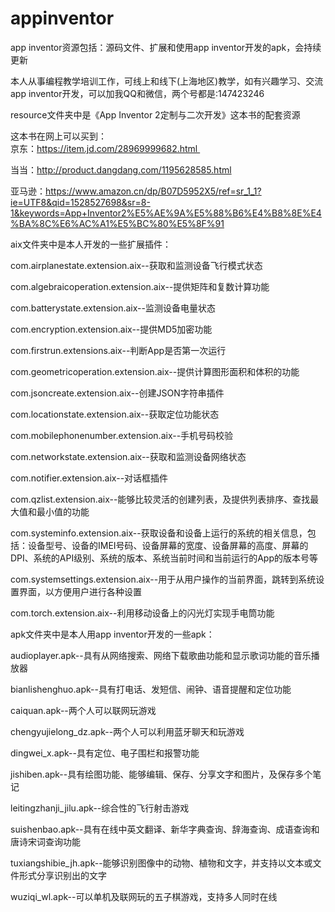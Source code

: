 # appinventor
app inventor资源包括：源码文件、扩展和使用app inventor开发的apk，会持续更新                                                                            

本人从事编程教学培训工作，可线上和线下(上海地区)教学，如有兴趣学习、交流app inventor开发，可以加我QQ和微信，两个号都是:147423246   

resource文件夹中是《App Inventor 2定制与二次开发》这本书的配套资源                                                                             

这本书在网上可以买到：                                                                                                                        
京东：https://item.jd.com/28969999682.html                                                                                                    

当当：http://product.dangdang.com/1195628585.html                                                                                             

亚马逊：https://www.amazon.cn/dp/B07D5952X5/ref=sr_1_1?ie=UTF8&qid=1528527698&sr=8-1&keywords=App+Inventor2%E5%AE%9A%E5%88%B6%E4%B8%8E%E4%BA%8C%E6%AC%A1%E5%BC%80%E5%8F%91

aix文件夹中是本人开发的一些扩展插件：


com.airplanestate.extension.aix--获取和监测设备飞行模式状态


com.algebraicoperation.extension.aix--提供矩阵和复数计算功能


com.batterystate.extension.aix--监测设备电量状态


com.encryption.extension.aix--提供MD5加密功能


com.firstrun.extensions.aix--判断App是否第一次运行


com.geometricoperation.extension.aix--提供计算图形面积和体积的功能


com.jsoncreate.extension.aix--创建JSON字符串插件


com.locationstate.extension.aix--获取定位功能状态


com.mobilephonenumber.extension.aix--手机号码校验


com.networkstate.extension.aix--获取和监测设备网络状态


com.notifier.extension.aix--对话框插件


com.qzlist.extension.aix--能够比较灵活的创建列表，及提供列表排序、查找最大值和最小值的功能


com.systeminfo.extension.aix--获取设备和设备上运行的系统的相关信息，包括：设备型号、设备的IMEI号码、设备屏幕的宽度、设备屏幕的高度、屏幕的DPI、系统的API级别、系统的版本、系统当前时间和当前运行的App的版本号等


com.systemsettings.extension.aix--用于从用户操作的当前界面，跳转到系统设置界面，以方便用户进行各种设置


com.torch.extension.aix--利用移动设备上的闪光灯实现手电筒功能



apk文件夹中是本人用app inventor开发的一些apk：


audioplayer.apk--具有从网络搜索、网络下载歌曲功能和显示歌词功能的音乐播放器


bianlishenghuo.apk--具有打电话、发短信、闹钟、语音提醒和定位功能


caiquan.apk--两个人可以联网玩游戏


chengyujielong_dz.apk--两个人可以利用蓝牙聊天和玩游戏


dingwei_x.apk--具有定位、电子围栏和报警功能


jishiben.apk--具有绘图功能、能够编辑、保存、分享文字和图片，及保存多个笔记


leitingzhanji_jilu.apk--综合性的飞行射击游戏


suishenbao.apk--具有在线中英文翻译、新华字典查询、辞海查询、成语查询和唐诗宋词查询功能

tuxiangshibie_jh.apk--能够识别图像中的动物、植物和文字，并支持以文本或文件形式分享识别出的文字

wuziqi_wl.apk--可以单机及联网玩的五子棋游戏，支持多人同时在线

